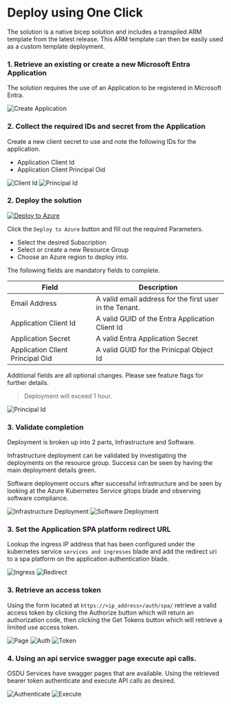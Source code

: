 # Deploy using One Click

The solution is a native bicep solution and includes a transpiled ARM template from the latest release.  This ARM template can then be easily used as a custom template deployment.

### 1. Retrieve an existing or create a new Microsoft Entra Application

The solution requires the use of an Application to be registered in Microsoft Entra.

![Create Application](./images/tutorial_click_1.png)

### 2. Collect the required IDs and secret from the Application

Create a new client secret to use and note the following IDs for the application.

- Application Client Id
- Application Client Principal Oid

![Client Id](./images/tutorial_click_2.png)
![Principal Id](./images/tutorial_click_3.png)

### 2. Deploy the solution

[![Deploy to Azure](https://aka.ms/deploytoazurebutton)](https://portal.azure.com/#create/Microsoft.Template/uri/https%3A%2F%2Fraw.githubusercontent.com%2FAzure%2Fosdu-developer%2Fmain%2Fazuredeploy.json)

Click the `Deploy to Azure` button and fill out the required Parameters.

- Select the desired Subscription
- Select or create a new Resource Group
- Choose an Azure region to deploy into.

The following fields are mandatory fields to complete.

| **Field**    | **Description** |
|--------------|-----------------|
| Email Address | A valid email address for the first user in the Tenant. |
| Application Client Id | A valid GUID of the Entra Application Client Id|
| Application Secret | A valid Entra Application Secret |
| Application Client Principal Oid | A valid GUID for the Prinicpal Object Id |

Additional fields are all optional changes.  Please see feature flags for further details.

> Deployment will exceed 1 hour.

![Principal Id](./images/tutorial_click_4.png)

### 3. Validate completion

Deployment is broken up into 2 parts, Infrastructure and Software.

Infrastructure deployment can be validated by investigating the deployments on the resource group. Success can be seen by having the main deployment details green.

Software deployment occurs after successful infrastructure and be seen by looking at the Azure Kubernetes Service gitops blade and observing software compliance.

![Infrastructure Deployment](./images/tutorial_click_5.png)
![Software Deployment](./images/tutorial_click_6.png)


### 3. Set the Application SPA platform redirect URL

Lookup the ingress IP address that has been configured under the kubernetes service `services and ingresses` blade and add the redirect uri to a spa platform on the application authentication blade.

![Ingress](./images/tutorial_click_7.png)
![Redirect](./images/tutorial_click_8.png)


### 3. Retrieve an access token

Using the form located at `https://<ip_address>/auth/spa/` retrieve a valid access token by clicking the Authorize button which will return an authorization code, then clicking the Get Tokens button which will retrieve a limited use access token.


![Page](./images/tutorial_click_9a.png)
![Auth](./images/tutorial_click_9b.png)
![Token](./images/tutorial_click_9c.png)


### 4. Using an api service swagger page execute api calls.

OSDU Services have swagger pages that are available.  Using the retrieved bearer token authenticate and execute API calls as desired.

![Authenticate](./images/tutorial_click_10a.png)
![Execute](./images/tutorial_click_10b.png)